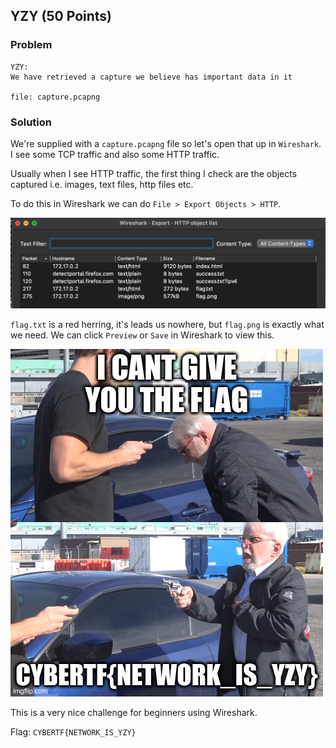## YZY (50 Points)

### Problem
```
YZY:
We have retrieved a capture we believe has important data in it

file: capture.pcapng
```

### Solution
We're supplied with a `capture.pcapng` file so let's open that up in `Wireshark`.
I see some TCP traffic and also some HTTP traffic.

Usually when I see HTTP traffic, the first thing I check are the objects captured i.e. images, text files, http files etc.

To do this in Wireshark we can do `File > Export Objects > HTTP`.

![](YZY_Wireshark.png)

`flag.txt` is a red herring, it's leads us nowhere, but `flag.png` is exactly what we need. We can click `Preview` or `Save` in Wireshark to view this.

![](yzy.png)

This is a very nice challenge for beginners using Wireshark.

Flag: `CYBERTF{NETWORK_IS_YZY}`
